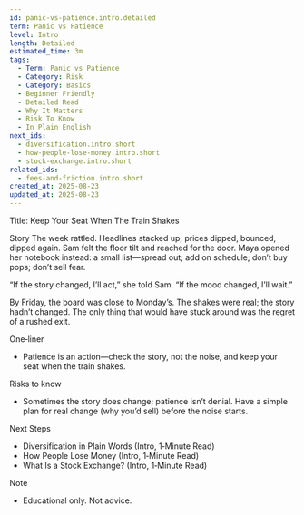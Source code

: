 ```yaml
---
id: panic-vs-patience.intro.detailed
term: Panic vs Patience
level: Intro
length: Detailed
estimated_time: 3m
tags:
  - Term: Panic vs Patience
  - Category: Risk
  - Category: Basics
  - Beginner Friendly
  - Detailed Read
  - Why It Matters
  - Risk To Know
  - In Plain English
next_ids:
  - diversification.intro.short
  - how-people-lose-money.intro.short
  - stock-exchange.intro.short
related_ids:
  - fees-and-friction.intro.short
created_at: 2025-08-23
updated_at: 2025-08-23
---
```


Title: Keep Your Seat When The Train Shakes

Story
The week rattled. Headlines stacked up; prices dipped, bounced, dipped again. Sam felt the floor tilt and reached for the door. Maya opened her notebook instead: a small list—spread out; add on schedule; don’t buy pops; don’t sell fear.

“If the story changed, I’ll act,” she told Sam. “If the mood changed, I’ll wait.”

By Friday, the board was close to Monday’s. The shakes were real; the story hadn’t changed. The only thing that would have stuck around was the regret of a rushed exit.

One‑liner
- Patience is an action—check the story, not the noise, and keep your seat when the train shakes.

Risks to know
- Sometimes the story does change; patience isn’t denial. Have a simple plan for real change (why you’d sell) before the noise starts.

Next Steps
- Diversification in Plain Words (Intro, 1‑Minute Read)
- How People Lose Money (Intro, 1‑Minute Read)
- What Is a Stock Exchange? (Intro, 1‑Minute Read)

Note
- Educational only. Not advice.

